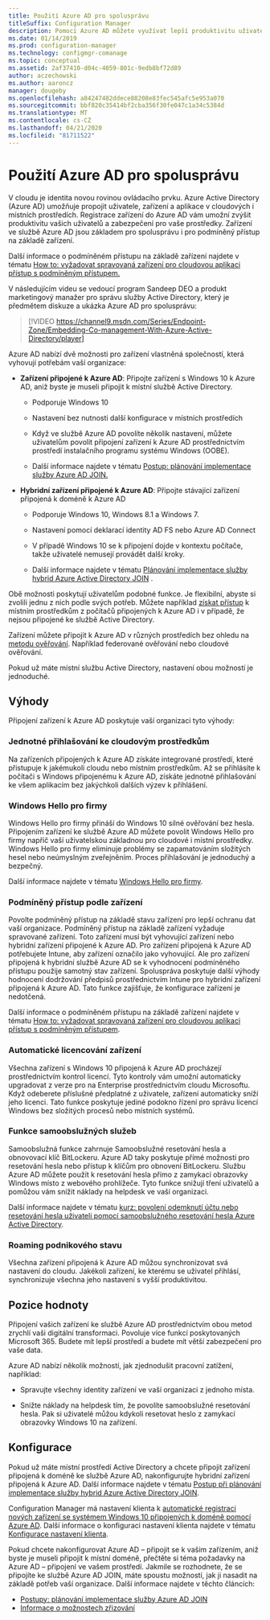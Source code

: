 ```yaml
---
title: Použití Azure AD pro spolusprávu
titleSuffix: Configuration Manager
description: Pomocí Azure AD můžete využívat lepší produktivitu uživatelů a zabezpečení vašich prostředků v cloudových i Prem prostředích.
ms.date: 01/14/2019
ms.prod: configuration-manager
ms.technology: configmgr-comanage
ms.topic: conceptual
ms.assetid: 2af37410-d04c-4059-801c-9edb8bf72d89
author: aczechowski
ms.author: aaroncz
manager: dougeby
ms.openlocfilehash: a84247482ddece88208e83fec545afc5e953a070
ms.sourcegitcommit: bbf820c35414bf2cba356f30fe047c1a34c5384d
ms.translationtype: MT
ms.contentlocale: cs-CZ
ms.lasthandoff: 04/21/2020
ms.locfileid: "81711522"
---
```

# <a name="use-azure-ad-for-co-management"></a>Použití Azure AD pro spolusprávu

V cloudu je identita novou rovinou ovládacího prvku. Azure Active Directory (Azure AD) umožňuje propojit uživatele, zařízení a aplikace v cloudových i místních prostředích. Registrace zařízení do Azure AD vám umožní zvýšit produktivitu vašich uživatelů a zabezpečení pro vaše prostředky. Zařízení ve službě Azure AD jsou základem pro spolusprávu i pro podmíněný přístup na základě zařízení.

Další informace o podmíněném přístupu na základě zařízení najdete v tématu [How to: vyžadovat spravovaná zařízení pro cloudovou aplikaci přístup s podmíněným přístupem.](https://docs.microsoft.com/azure/active-directory/conditional-access/require-managed-devices)

V následujícím videu se vedoucí program Sandeep DEO a produkt marketingový manažer pro správu služby Active Directory, který je předmětem diskuze a ukázka Azure AD pro spolusprávu:

> [!VIDEO https://channel9.msdn.com/Series/Endpoint-Zone/Embedding-Co-management-With-Azure-Active-Directory/player]

Azure AD nabízí dvě možnosti pro zařízení vlastněná společností, která vyhovují potřebám vaší organizace:  

- **Zařízení připojené k Azure AD**: Připojte zařízení s Windows 10 k Azure AD, aniž byste je museli připojit k místní službě Active Directory.  

  - Podporuje Windows 10

  - Nastavení bez nutnosti další konfigurace v místních prostředích  

  - Když ve službě Azure AD povolíte několik nastavení, můžete uživatelům povolit připojení zařízení k Azure AD prostřednictvím prostředí instalačního programu systému Windows (OOBE).  

  - Další informace najdete v tématu [Postup: plánování implementace služby Azure AD JOIN.](https://docs.microsoft.com/azure/active-directory/devices/azureadjoin-plan)  

- **Hybridní zařízení připojené k Azure AD**: Připojte stávající zařízení připojená k doméně k Azure AD  

  - Podporuje Windows 10, Windows 8.1 a Windows 7.

  - Nastavení pomocí deklarací identity AD FS nebo Azure AD Connect  

  - V případě Windows 10 se k připojení dojde v kontextu počítače, takže uživatelé nemusejí provádět další kroky.  

  - Další informace najdete v tématu [Plánování implementace služby hybrid Azure Active Directory JOIN](https://docs.microsoft.com/azure/active-directory/devices/hybrid-azuread-join-plan) .  

Obě možnosti poskytují uživatelům podobné funkce. Je flexibilní, abyste si zvolili jednu z nich podle svých potřeb. Můžete například [získat přístup](https://docs.microsoft.com/azure/active-directory/devices/azuread-join-sso) k místním prostředkům z počítačů připojených k Azure AD i v případě, že nejsou připojené ke službě Active Directory.

Zařízení můžete připojit k Azure AD v různých prostředích bez ohledu na [metodu ověřování](https://docs.microsoft.com/azure/active-directory/hybrid/choose-ad-authn). Například federované ověřování nebo cloudové ověřování.

Pokud už máte místní službu Active Directory, nastavení obou možností je jednoduché.

## <a name="benefits"></a>Výhody

Připojení zařízení k Azure AD poskytuje vaší organizaci tyto výhody:

### <a name="single-sign-on-to-cloud-resources"></a>Jednotné přihlašování ke cloudovým prostředkům

Na zařízeních připojených k Azure AD získáte integrované prostředí, které přistupuje k jakémukoli cloudu nebo místním prostředkům. Až se přihlásíte k počítači s Windows připojenému k Azure AD, získáte jednotné přihlašování ke všem aplikacím bez jakýchkoli dalších výzev k přihlášení.  

### <a name="windows-hello-for-business"></a>Windows Hello pro firmy

Windows Hello pro firmy přináší do Windows 10 silné ověřování bez hesla. Připojením zařízení ke službě Azure AD můžete povolit Windows Hello pro firmy napříč vaší uživatelskou základnou pro cloudové i místní prostředky. Windows Hello pro firmy eliminuje problémy se zapamatováním složitých hesel nebo neúmyslným zveřejněním. Proces přihlašování je jednoduchý a bezpečný.

Další informace najdete v tématu [Windows Hello pro firmy](https://docs.microsoft.com/windows/security/identity-protection/hello-for-business/hello-identity-verification).  

### <a name="device-based-conditional-access"></a>Podmíněný přístup podle zařízení

Povolte podmíněný přístup na základě stavu zařízení pro lepší ochranu dat vaší organizace. Podmíněný přístup na základě zařízení vyžaduje spravované zařízení. Toto zařízení musí být vyhovující zařízení nebo hybridní zařízení připojené k Azure AD. Pro zařízení připojená k Azure AD potřebujete Intune, aby zařízení označilo jako vyhovující. Ale pro zařízení připojená k hybridní službě Azure AD se k vyhodnocení podmíněného přístupu použije samotný stav zařízení. Spoluspráva poskytuje další výhody hodnocení dodržování předpisů prostřednictvím Intune pro hybridní zařízení připojená k Azure AD. Tato funkce zajišťuje, že konfigurace zařízení je nedotčená.

Další informace o podmíněném přístupu na základě zařízení najdete v tématu [How to: vyžadovat spravovaná zařízení pro cloudovou aplikaci přístup s podmíněným přístupem](https://docs.microsoft.com/azure/active-directory/conditional-access/require-managed-devices).  

### <a name="automatic-device-licensing"></a>Automatické licencování zařízení

Všechna zařízení s Windows 10 připojená k Azure AD procházejí prostřednictvím kontrol licencí. Tyto kontroly vám umožní automaticky upgradovat z verze pro na Enterprise prostřednictvím cloudu Microsoftu. Když odeberete příslušné předplatné z uživatele, zařízení automaticky sníží jeho licenci. Tato funkce poskytuje jediné podokno řízení pro správu licencí Windows bez složitých procesů nebo místních systémů.

### <a name="self-service-functionality"></a>Funkce samoobslužných služeb

Samoobslužná funkce zahrnuje Samoobslužné resetování hesla a obnovovací klíč BitLockeru. Azure AD taky poskytuje přímé možnosti pro resetování hesla nebo přístup k klíčům pro obnovení BitLockeru. Službu Azure AD můžete použít k resetování hesla přímo z zamykací obrazovky Windows místo z webového prohlížeče. Tyto funkce snižují tření uživatelů a pomůžou vám snížit náklady na helpdesk ve vaší organizaci.  

Další informace najdete v tématu [kurz: povolení odemknutí účtu nebo resetování hesla uživateli pomocí samoobslužného resetování hesla Azure Active Directory](https://docs.microsoft.com/azure/active-directory/authentication/tutorial-enable-sspr).

### <a name="enterprise-state-roaming"></a>Roaming podnikového stavu

Všechna zařízení připojená k Azure AD můžou synchronizovat svá nastavení do cloudu. Jakékoli zařízení, ke kterému se uživatel přihlásí, synchronizuje všechna jeho nastavení s vyšší produktivitou.  

## <a name="value-proposition"></a>Pozice hodnoty

Připojení vašich zařízení ke službě Azure AD prostřednictvím obou metod zrychlí vaši digitální transformaci. Povoluje více funkcí poskytovaných Microsoft 365. Budete mít lepší prostředí a budete mít větší zabezpečení pro vaše data.

Azure AD nabízí několik možností, jak zjednodušit pracovní zatížení, například:

- Spravujte všechny identity zařízení ve vaší organizaci z jednoho místa.  

- Snižte náklady na helpdesk tím, že povolíte samoobslužné resetování hesla. Pak si uživatelé můžou kdykoli resetovat heslo z zamykací obrazovky Windows 10 na zařízení.  

## <a name="configure"></a>Konfigurace

Pokud už máte místní prostředí Active Directory a chcete připojit zařízení připojená k doméně ke službě Azure AD, nakonfigurujte hybridní zařízení připojená k Azure AD. Další informace najdete v tématu [Postup při plánování implementace služby hybrid Azure Active Directory JOIN](https://docs.microsoft.com/azure/active-directory/devices/hybrid-azuread-join-plan).

Configuration Manager má nastavení klienta k [automatické registraci nových zařízení se systémem Windows 10 připojených k doméně pomocí Azure AD](../core/clients/deploy/about-client-settings.md#automatically-register-new-windows-10-domain-joined-devices-with-azure-active-directory). Další informace o konfiguraci nastavení klienta najdete v tématu [Konfigurace nastavení klienta](../core/clients/deploy/configure-client-settings.md).

Pokud chcete nakonfigurovat Azure AD – připojit se k vašim zařízením, aniž byste je museli připojit k místní doméně, přečtěte si téma požadavky na Azure AD – připojení ve vašem prostředí. Jakmile se rozhodnete, že se připojíte ke službě Azure AD JOIN, máte spoustu možností, jak ji nasadit na základě potřeb vaší organizace. Další informace najdete v těchto článcích:

- [Postupy: plánování implementace služby Azure AD JOIN](https://docs.microsoft.com/azure/active-directory/devices/azureadjoin-plan)  
- [Informace o možnostech zřizování](https://docs.microsoft.com/azure/active-directory/devices/azureadjoin-plan#understand-your-provisioning-options)  
